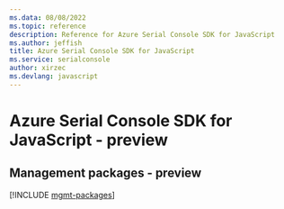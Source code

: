 ```yaml
---
ms.data: 08/08/2022
ms.topic: reference
description: Reference for Azure Serial Console SDK for JavaScript
ms.author: jeffish
title: Azure Serial Console SDK for JavaScript
ms.service: serialconsole
author: xirzec
ms.devlang: javascript
---
```

# Azure Serial Console SDK for JavaScript - preview

## Management packages - preview
[!INCLUDE [mgmt-packages](serial-console-mgmt-index.md)]
